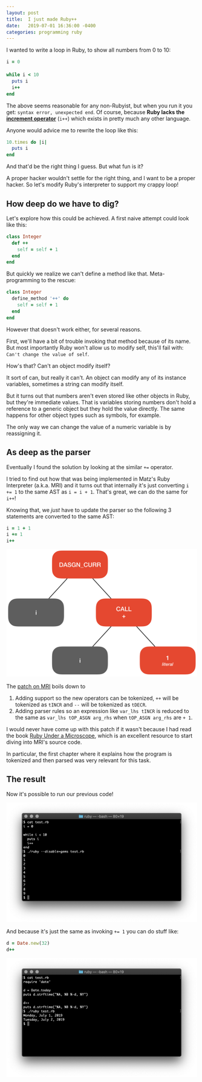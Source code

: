 ```yaml
---
layout: post
title:  I just made Ruby++
date:   2019-07-01 16:36:00 -0400
categories: programming ruby
---
```


I wanted to write a loop in Ruby, to show all numbers from 0 to 10:

```ruby
i = 0

while i < 10
  puts i
  i++
end
```

The above seems reasonable for any non-Rubyist, but when you run it you get:
`syntax error, unexpected end`. Of course, because **Ruby lacks the [increment
operator][increment-operator]** (`i++`) which exists
in pretty much any other language.

Anyone would advice me to rewrite the loop like
this:

```ruby
10.times do |i|
  puts i
end
```

And that'd be the right thing I guess. But what fun is it?

A proper hacker wouldn't settle for the right thing, and I want to be a
proper hacker.
So let's modify Ruby's interpreter to support my crappy loop!

## How deep do we have to dig?

Let's explore how this could be achieved. A first naive attempt could look
like this:

```ruby
class Integer
  def ++
    self = self + 1
  end
end
```

But quickly we realize we can't define a method like that. Meta-programming
to the rescue:

```ruby
class Integer
  define_method '++' do
    self = self + 1
  end
end
```

However that doesn't work either, for several reasons.

First, we'll have a bit of
trouble invoking that method because of its name. But most importantly Ruby
won't allow us to modify self, this'll fail
with: `Can't change the value of self`.

How's that? Can't an object modify itself?

It sort of can, but really it can't. An object can modify any of its instance
variables, sometimes a string can modify itself.

But it turns out that numbers aren't even stored like other
objects in Ruby, but they're immediate values. That is variables storing
numbers don't hold a reference to a generic object but they hold the value
directly.
The same happens for other object types such as symbols, for example.

The only way we can change the value of a numeric variable is by reassigning
it.

## As deep as the parser

Eventually I found the solution by looking at the similar `+=` operator.

I tried to find out how that was being implemented in Matz's Ruby Interpreter
(a.k.a. MRI)
and it turns out that internally it's just converting `i += 1` to the same
AST as `i = i + 1`. That's great, we can do the same for `i++`!

Knowing that, we *just* have to update the parser so the following 3
statements are converted to the same AST:


```ruby
i = 1 + 1
i += 1
i++
```

<img src="/assets/images/increment-ast.png" class="inline-text medium-image" />

The [patch on MRI][increment-patch] boils down to
 1. Adding support so the new operators can be tokenized, `++` will be
    tokenized as `tINCR` and `--` will be tokenized as `tDECR`.
 2. Adding parser rules so an expression like `var_lhs tINCR` is reduced to the
    same as `var_lhs tOP_ASGN arg_rhs` when `tOP_ASGN arg_rhs` are `+ 1`.

I would never have come up with this patch if it wasn't because I had read
the book [Ruby Under a Microscope][ruam], which is an excellent resource
to start diving into MRI's source code.

In particular, the first chapter where it explains how the program is
tokenized and then parsed was very relevant for this task.

## The result

Now it's possible to run our previous code!

<img src="/assets/images/increment-operator.png" class="inline-text large-image" />

And because it's just the same as invoking `+= 1` you can do stuff like:

```ruby
d = Date.new(32)
d++
```

<img src="/assets/images/increment-dates.png" class="inline-text large-image" />

[ruam]: http://patshaughnessy.net/ruby-under-a-microscope
[mri]: https://www.ruby-lang.org/en/about/
[increment-operator]: https://en.wikipedia.org/wiki/Increment_and_decrement_operators
[increment-patch]: https://github.com/ruby/ruby/compare/trunk...Jesus:6ae534830d403d7423cea4565fa60fee043eac30

